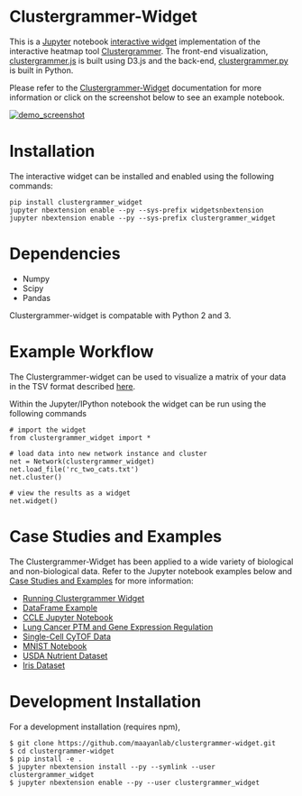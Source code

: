 Clustergrammer-Widget
===============================

This is a [Jupyter](http://jupyter.org/) notebook [interactive widget](https://github.com/ipython/ipywidgets) implementation of the interactive heatmap tool [Clustergrammer](https://github.com/MaayanLab/clustergrammer). The front-end visualization, [clustergrammer.js](https://github.com/MaayanLab/clustergrammer) is built using D3.js and the back-end, [clustergrammer.py](https://github.com/MaayanLab/clustergrammer-py) is built in Python.

Please refer to the [Clustergrammer-Widget](http://clustergrammer.readthedocs.io/clustergrammer_widget.html) documentation for more information or click on the screenshot below to see an example notebook.

[![demo_screenshot](img/jupyter_widget_nbviewer.png "demo_screenshot.png")](http://nbviewer.jupyter.org/github/MaayanLab/clustergrammer-widget/blob/master/Running_clustergrammer_widget.ipynb)

# Installation
The interactive widget can be installed and enabled using the following commands:

    pip install clustergrammer_widget
    jupyter nbextension enable --py --sys-prefix widgetsnbextension
    jupyter nbextension enable --py --sys-prefix clustergrammer_widget

# Dependencies
* Numpy
* Scipy
* Pandas

Clustergrammer-widget is compatable with Python 2 and 3.


# Example Workflow
The Clustergrammer-widget can be used to visualize a matrix of your data in the TSV format described [here](https://github.com/MaayanLab/clustergrammer/tree/working#input-matrix-format).

Within the Jupyter/IPython notebook the widget can be run using the following commands

```
# import the widget
from clustergrammer_widget import *

# load data into new network instance and cluster
net = Network(clustergrammer_widget)
net.load_file('rc_two_cats.txt')
net.cluster()

# view the results as a widget
net.widget()
```

# Case Studies and Examples
The Clustergrammer-Widget has been applied to a wide variety of biological and non-biological data. Refer to the Jupyter notebook examples below and [Case Studies and Examples](http://clustergrammer.readthedocs.io/case_studies.html) for more information:

- [Running Clustergrammer Widget](http://nbviewer.jupyter.org/github/MaayanLab/clustergrammer-widget/blob/master/Running_clustergrammer_widget.ipynb)
- [DataFrame Example](http://nbviewer.jupyter.org/github/MaayanLab/clustergrammer-widget/blob/master/DataFrame_Example.ipynb)
- [CCLE Jupyter Notebook](http://nbviewer.jupyter.org/github/MaayanLab/CCLE_Clustergrammer/blob/master/notebooks/Clustergrammer_CCLE_Notebook.ipynb)
- [Lung Cancer PTM and Gene Expression Regulation](http://nbviewer.jupyter.org/github/MaayanLab/CST_Lung_Cancer_Viz/blob/master/notebooks/CST_Data_Viz.ipynb)
- [Single-Cell CyTOF Data](http://nbviewer.jupyter.org/github/MaayanLab/Cytof_Plasma_PMA/blob/master/notebooks/Plasma_vs_PMA_Phosphorylation.ipynb)
- [MNIST Notebook](http://nbviewer.jupyter.org/github/MaayanLab/MNIST_heatmaps/blob/master/notebooks/MNIST_Notebook.ipynb#Visualize-Downsampled-Version-of-MNIST)
- [USDA Nutrient Dataset](http://nbviewer.jupyter.org/github/MaayanLab/USDA_Nutrients_Viz/blob/master/USDA_Nutrients.ipynb)
- [Iris Dataset](http://nbviewer.jupyter.org/github/MaayanLab/iris_clustergrammer_visualization/blob/master/Iris%20Dataset.ipynb)

# Development Installation
For a development installation (requires npm),

    $ git clone https://github.com/maayanlab/clustergrammer-widget.git
    $ cd clustergrammer-widget
    $ pip install -e .
    $ jupyter nbextension install --py --symlink --user clustergrammer_widget
    $ jupyter nbextension enable --py --user clustergrammer_widget
